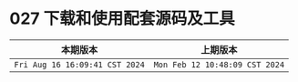 # 027 下载和使用配套源码及工具

|本期版本| 上期版本
|:---:|:---:
`Fri Aug 16 16:09:41 CST 2024` | `Mon Feb 12 10:48:09 CST 2024`